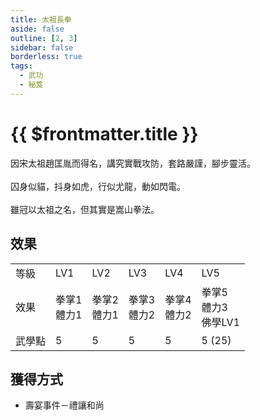 ```yaml
---
title: 太祖長拳
aside: false
outline: [2, 3]
sidebar: false
borderless: true
tags:
  - 武功
  - 秘笈
---
```


# {{ $frontmatter.title }}

<BookItemIcon :size="`medium`" :needLink="false" :no="3001"></BookItemIcon>

因宋太祖趙匡胤而得名，講究實戰攻防，套路嚴謹，腳步靈活。
<br><br>
囚身似貓，抖身如虎，行似尤龍，動如閃電。
<br><br>
雖冠以太祖之名，但其實是嵩山拳法。
<br clear="all" />

## 效果

<table>
    <tr>
        <td>等級</td>
        <td>LV1</td>
        <td>LV2</td>
        <td>LV3</td>
        <td>LV4</td>
        <td>LV5</td>
    </tr>
    <tr>
        <td>效果</td>
        <td>拳掌1<br>體力1</td>
        <td>拳掌2<br>體力1</td>
        <td>拳掌3<br>體力2</td>
        <td>拳掌4<br>體力2</td>
        <td>拳掌5<br>體力3<br>佛學LV1</td>
    </tr>
    <tr>
        <td>武學點</td>
        <td>5</td>
        <td>5</td>
        <td>5</td>
        <td>5</td>
        <td>5 (25)</td>
    </tr>
</table>

## 獲得方式

- 壽宴事件－禮讓和尚
